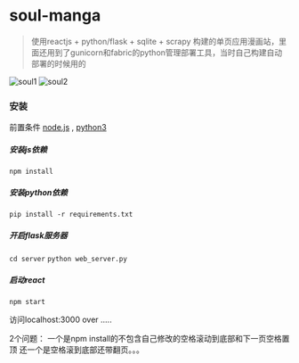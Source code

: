 # soul-manga
> 使用reactjs + python/flask + sqlite + scrapy 构建的单页应用漫画站，里面还用到了gunicorn和fabric的python管理部署工具，当时自己构建自动部署的时候用的

![soul1](soul_1.gif)
![soul2](soul_2.gif)


### 安装
前置条件 [node.js](https://nodejs.org/) , [python3](https://www.python.org)

##### 安装js依赖
  `npm install`
##### 安装python依赖
  `pip install -r requirements.txt` 

##### 开启flask服务器  
  `cd server`
  `python web_server.py`
##### 启动react
  `npm start`

访问localhost:3000
over .....

2个问题：
一个是npm install的不包含自己修改的空格滚动到底部和下一页空格置顶
还一个是空格滚到底部还带翻页。。。